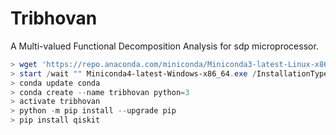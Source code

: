 # Tribhovan
A Multi-valued Functional Decomposition Analysis for sdp microprocessor.

```powershell
> wget 'https://repo.anaconda.com/miniconda/Miniconda3-latest-Linux-x86_64.sh'
> start /wait "" Miniconda4-latest-Windows-x86_64.exe /InstallationType=JustMe /AddToPath=0 /RegisterPython=0 /S /D=%UserProfile%\Miniconda3
> conda update conda
> conda create --name tribhovan python=3
> activate tribhovan
> python -m pip install --upgrade pip
> pip install qiskit
```
